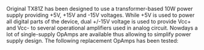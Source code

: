 Original TX81Z has been designed to use a transformer-based 10W power supply providing +5V, +15V and -15V voltages. While +5V is used to power all digital parts of the device, dual +/-15V voltage is used to provide Vcc+ and Vcc- to several operational amplifiers used in analog circuit. Nowdays a lot of single-supply OpAmps are available thus allowing to simplify power supply design. The following replacement OpAmps has been tested:
